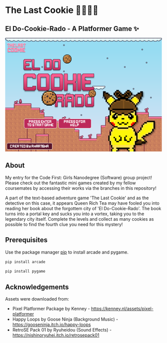 # The Last Cookie 🍪🕵🏽‍♀️
## El Do-Cookie-Rado - A Platformer Game ✨

![Title Screen](https://github.com/TishTishTish/TheLastCookie/blob/tish-platform-game/Platformer/assets/images/title-screen.PNG)

## About
My entry for the Code First: Girls Nanodegree (Software) group project! Please check out the fantastic mini games created by my fellow coursemates by accessing their works via the branches in this repository!

A part of the text-based adventure game 'The Last Cookie' and as the detective on this case, it appears Queen Rich Tea may have fooled you into reading her book about the forgottem city of 'El Do-Cookie-Rado'. The book turns into a portal key and sucks you into a vortex, taking you to the legendary city itself. Complete the levels and collect as many cookies as possible to find the fourth clue you need for this mystery!

## Prerequisites
Use the package manager [pip](https://pip.pypa.io/en/stable/) to install arcade and pygame.
```bash
pip install arcade
```

```bash
pip install pygame
```

## Acknowledgements
Assets were downloaded from:
* Pixel Platformer Package by Kenney - https://kenney.nl/assets/pixel-platformer
* Happy Loops by Goose Ninja (Background Music) - https://gooseninja.itch.io/happy-loops
* RetroSE Pack 01 by Ryuheidou (Sound Effects) - https://nishinoryuhei.itch.io/retrosepack01
